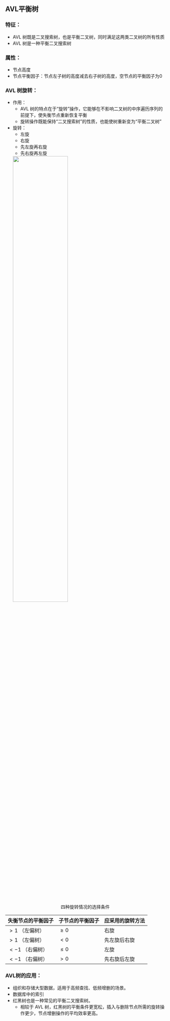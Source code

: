 ## AVL平衡树
### 特征：
* AVL 树既是二叉搜索树，也是平衡二叉树，同时满足这两类二叉树的所有性质
* AVL 树是一种平衡二叉搜索树

### 属性：
* 节点高度
* 节点平衡因子：节点左子树的高度减去右子树的高度，空节点的平衡因子为0


### AVL 树旋转：
* 作用：
    * AVL 树的特点在于“旋转”操作，它能够在不影响二叉树的中序遍历序列的前提下，使失衡节点重新恢复平衡
    * 旋转操作既能保持“二叉搜索树”的性质，也能使树重新变为“平衡二叉树”
* 旋转：
    * 左旋
    * 右旋
    * 先左旋再右旋
    * 先右旋再左旋
    <img src="https://raw.staticdn.net/Navyum/imgbed/pic/IMG/eb66fb8a5f881c7e85d89566f55bec6b.png" width =60% >

<p align="center"> 四种旋转情况的选择条件 </p>

| 失衡节点的平衡因子 | 子节点的平衡因子 | 应采用的旋转方法 |
| ------------------ | ---------------- | ---------------- |
| $> 1$ （左偏树）   | $\geq 0$         | 右旋             |
| $> 1$ （左偏树）   | $<0$             | 先左旋后右旋     |
| $< -1$ （右偏树）  | $\leq 0$         | 左旋             |
| $< -1$ （右偏树）  | $>0$             | 先右旋后左旋     |


### AVL树的应用：
* 组织和存储大型数据，适用于高频查找、低频增删的场景。
* 数据库中的索引
* 红黑树也是一种常见的平衡二叉搜索树。
    * 相较于 AVL 树，红黑树的平衡条件更宽松，插入与删除节点所需的旋转操作更少，节点增删操作的平均效率更高。